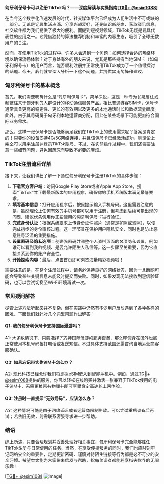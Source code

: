**匈牙利保号卡可以注册TikTok吗？——深度解读与实操指南[[TG💪+ @esim1088](https://t.me/s/esim1088)]**

在当今这个数字化飞速发展的时代，社交媒体平台已经成为人们生活中不可或缺的一部分。无论是记录生活点滴、分享兴趣爱好，还是结识新朋友、获取资讯信息，社交软件都为我们提供了极大的便利。而提到短视频领域，TikTok无疑是最具代表性的应用之一。它凭借独特的算法推荐机制和丰富的内容生态，吸引了全球无数用户的关注。

然而，在使用TikTok的过程中，许多人会遇到一个问题：如何选择合适的网络环境以确保流畅体验？对于身处海外的朋友来说，尤其是那些持有当地SIM卡（如匈牙利保号卡）的用户而言，能否顺利注册并正常使用TikTok成为了一个值得探讨的话题。今天，我们就来深入分析一下这个问题，并提供实用的操作建议。

### 匈牙利保号卡的基本概念

首先，我们需要明确什么是“匈牙利保号卡”。简单来说，这是一种专为长期居住或频繁往来于匈牙利的人群设计的移动通信服务产品。相比普通游客SIM卡，保号卡通常具备更高的稳定性、更长的有效期以及更多的本地通话时长和数据流量额度。此外，由于其号码属于匈牙利本地运营商分配，因此在某些场景下可能更加符合国际业务需求。

那么，这样一张保号卡是否能够满足我们在TikTok上的使用需求呢？答案是肯定的！只要你的设备支持4G/5G网络连接，并且该保号卡已经激活成功，则理论上完全可以用来注册并登录TikTok账号。不过，在实际操作过程中，我们还需要注意一些细节问题，避免因疏忽而导致不必要的麻烦。

### TikTok注册流程详解

接下来，让我们详细了解一下通过匈牙利保号卡注册TikTok的具体步骤：

1. **下载官方客户端**：访问Google Play Store或者Apple App Store，搜索“TikTok”并下载最新版本的应用程序。确保你的手机系统版本满足最低要求。
2. **填写基本信息**：打开应用程序后，按照提示输入手机号码。这里需要注意的是，虽然理论上任何有效的手机号都可以用于注册，但考虑到后续可能出现的问题，建议优先使用你正在使用的匈牙利保号卡进行验证。
3. **完成身份认证**：根据系统要求上传身份证件照片（通常是护照或驾照），以便完成初步的身份审核过程。这一环节旨在保护用户隐私安全，同时也是防止恶意账号泛滥的重要措施。
4. **设置密码及隐私选项**：创建强密码并调整个人资料页面的各项隐私设置，例如谁可以看到我的视频、是否允许陌生人私信等。这一步骤至关重要，因为它直接关系到你的账户安全性。
5. **开始探索内容**：最后，点击首页即可浏览海量精彩视频啦！

需要注意的是，在整个注册过程中，请务必保持良好的网络状态，因为一旦断网可能会导致某些关键信息未能及时提交而失败。同时，如果发现无法接收到短信验证码，也可以尝试切换至Wi-Fi环境再试一次。

### 常见疑问解答

尽管上述方法听起来并不复杂，但在实践中仍然有不少用户反映遇到了各种各样的困难。下面我们就针对几个典型问题作出解答：

#### Q1: 我的匈牙利保号卡支持国际漫游吗？
A1: 大多数情况下，只要选择了支持国际漫游的服务套餐，那么即使身在国外也能正常使用本机号码拨打电话或发送短信。不过具体支持范围还需咨询当地运营商客服确认。

#### Q2: 如果忘记带实体SIM卡怎么办？
A2: 现代科技已经允许我们将虚拟eSIM嵌入到智能手机中。例如，通过[TG💪+ @esim1088](https://t.me/s/esim1088)提供的服务，你可以轻松在线购买并激活一张兼容于TikTok使用的电子SIM卡，无需更换原有物理卡即可享受稳定高速的上网体验。

#### Q3: 注册时一直提示“无效号码”，应该怎么办？
A3: 这种情况可能是由于网络延迟或者运营商限制所致。可以尝试重启设备后再试；若依旧无效，则需联系客服寻求进一步帮助。

### 结语

综上所述，只要合理规划并妥善处理好相关事宜，匈牙利保号卡完全能够胜任TikTok注册与日常使用的任务。当然，在享受便捷服务的同时，我们也应时刻牢记网络安全的重要性，定期更新密码、谨慎对待陌生链接等行为都是必不可少的安全习惯。希望本文能为大家带来启发与帮助，祝每位读者都能畅享指尖世界的无限乐趣！

[[TG💪+ @esim1088](https://t.me/s/esim1088) ![Image](https://i.postimg.cc/4NQfJmqS/Snipaste-2025-05-13-00-14-12.png)]